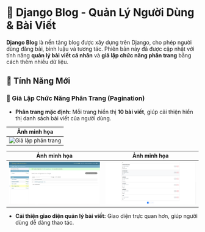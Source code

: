 # 🚀 Django Blog - Quản Lý Người Dùng & Bài Viết  

**Django Blog** là nền tảng blog được xây dựng trên Django, cho phép người dùng đăng bài, bình luậu và tương tác. Phiên bản này đã được cập nhật với tính năng **quản lý bài viết cá nhân** và **giả lập chức năng phân trang** bằng cách thêm nhiều dữ liệu.

## 🌟 Tính Năng Mới  

### 📝 Giả Lập Chức Năng Phân Trang (Pagination)  
- **Phân trang mặc định:** Mỗi trang hiển thị **10 bài viết**, giúp cải thiện hiển thị danh sách bài viết của người dùng.  

<div align="center">

| Ảnh minh họa |
| --- |
| <img src="./image/pagination_example.png" width="600" alt="Giả lập phân trang"> |

</div>

<div align="center">

| Ảnh minh họa | Ảnh minh họa |
| --- | --- |
| <img src="./image/settings_page_v5.png" width="300" alt="Cài đặt số lượng mặc định của 1 trang"> | <img src="./image/manage_post_v5.png" width="300" alt=""> |

</div>

- **Cải thiện giao diện quản lý bài viết:** Giao diện trực quan hơn, giúp người dùng dễ dàng thao tác.  


